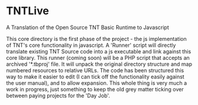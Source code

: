 # TNTLive
A Translation of the Open Source TNT Basic Runtime to Javascript

This core directory is the first phase of the project - the js implementation of TNT's core functionality in javascript.
A 'Runner' script will directly translate existing TNT Source code into a js executable and link against this core library. This runner (coming soon) will be a PHP script that accepts an archived '*.tbproj' file. It will unpack the original directory structure and map numbered resources to relative URLs.
The code has been structured this way to make it easier to edit (I can tick off the functionality easily against the user manual), and to allow expansion.
This whole thing is very much a work in progress, just something to keep the old grey matter ticking over between paying projects for the 'Day Job'.
